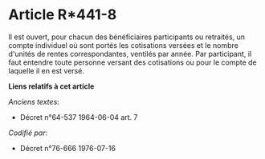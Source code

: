 # Article R*441-8

Il est ouvert, pour chacun des bénéficiaires participants ou retraités, un compte individuel où sont portés les cotisations
versées et le nombre d'unités de rentes correspondantes, ventilés par année. Par participant, il faut entendre toute personne
versant des cotisations ou pour le compte de laquelle il en est versé.

**Liens relatifs à cet article**

_Anciens textes_:

  - Décret n°64-537 1964-06-04 art. 7

_Codifié par_:

  - Décret n°76-666 1976-07-16
